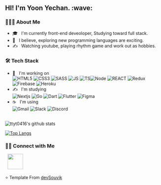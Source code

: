 <h2> HI! I'm Yoon Yechan. :wave:</h2>

<h3> 👨🏻‍💻 About Me </h3>

- 🎓 &nbsp; I'm currently front-end deveoloper, Studying toward full stack.
- 🤔 &nbsp; I believe, exploring new programming languages are exciting.
- ✍️ &nbsp; Watching youtube, playing rhythm game and work out as hobbies.

<h3>🛠 Tech Stack</h3>

- 💼 &nbsp; I'm working on</br>
  <img alt="HTML5" src="https://img.shields.io/badge/HTML5-E34F26?style=for-the-badge&logo=html5&logoColor=white"> <img alt="CSS3" src="https://img.shields.io/badge/CSS3-1572B6?style=for-the-badge&logo=css3&logoColor=white"> <img alt="SASS" src="https://img.shields.io/badge/Sass-CC6699?style=for-the-badge&logo=sass&logoColor=white"> <img alt="JS" src="https://img.shields.io/badge/javascript-F7DF1E?style=for-the-badge&logo=javascript&logoColor=black"> <img alt="TS" src="https://img.shields.io/badge/TypeScript-007ACC?style=for-the-badge&logo=typescript&logoColor=white"><img alt="Node" src="https://img.shields.io/badge/Node.js-43853D?style=for-the-badge&logo=node.js&logoColor=white"> <img alt="REACT" src="https://img.shields.io/badge/React-20232A?style=for-the-badge&logo=react&logoColor=61DAFB"> <img alt="Redux" src="https://img.shields.io/badge/Redux-593D88?style=for-the-badge&logo=redux&logoColor=white"> <img alt="Firebase" src="https://img.shields.io/badge/Firebase-FFCA28?style=for-the-badge&logo=firebase&logoColor=white"> <img alt="Heroku" src="https://img.shields.io/badge/Heroku-430098?style=for-the-badge&logo=heroku&logoColor=white">
- ✍️ &nbsp; I'm studying</br>
  <img alt="Nextjs" src="https://img.shields.io/badge/Next.js-000000?style=for-the-badge&logo=next.js&logoColor=white"> <img alt="Go" src="https://img.shields.io/badge/Go-00ADD8?style=for-the-badge&logo=go&logoColor=white"> <img alt="Dart" src="https://img.shields.io/badge/Dart-0175C2?style=for-the-badge&logo=dart&logoColor=white"> <img alt="Flutter" src="https://img.shields.io/badge/Flutter-02569B?style=for-the-badge&logo=flutter&logoColor=white"> <img alt="Figma" src="https://img.shields.io/badge/Figma-F24E1E?style=for-the-badge&logo=figma&logoColor=white">
- ☕ &nbsp; I'm using</br>
  <img alt="Gmail" src="https://img.shields.io/badge/Gmail-D14836?style=for-the-badge&logo=gmail&logoColor=white"> <img alt="Slack" src="https://img.shields.io/badge/Slack-4A154B?style=for-the-badge&logo=slack&logoColor=white"> <img alt="Discord" src="https://img.shields.io/badge/Discord-7289DA?style=for-the-badge&logo=discord&logoColor=white">

<br>

<img align="center" alt="ttyt0416's github stats" src="https://github-readme-stats.vercel.app/api?username=ttyt0416&include_all_commits=true&count_private=true&show_icons=true&line_height=20&title_color=7A7ADB&icon_color=2234AE&text_color=D3D3D3&bg_color=0,000000,130F40">

</br>

[![Top Langs](https://github-readme-stats.vercel.app/api/top-langs/?username=ttyt0416&layout=compact&text_color=daf7dc&bg_color=151515)](https://github.com/ttyt0416/github-readme-stats)

<h3> 🤝🏻 Connect with Me </h3>&nbsp; <a href="mailto:ttyt0416@gmail.com" target="_blank" rel="noopener noreferrer"><img src="https://img.icons8.com/plasticine/100/000000/gmail.png"  width="50" /></a>

⭐️ Template From [devSouvik](https://github.com/devSouvik)
